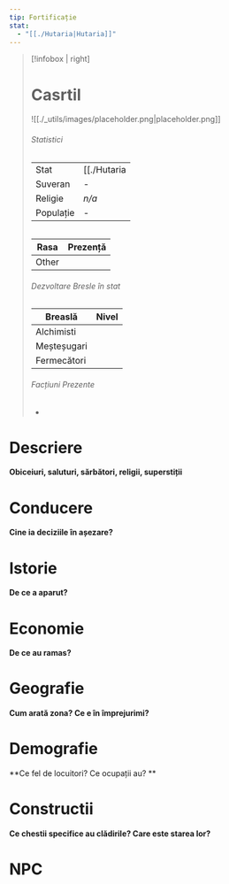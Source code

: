 ```yaml
---
tip: Fortificație
stat:
  - "[[./Hutaria|Hutaria]]"
---
```

> [!infobox | right]
> # Casrtil
> ![[./_utils/images/placeholder.png|placeholder.png]]
> ###### Statistici
> |  |  |  
> |---| --- | 
> | Stat | [[./Hutaria|Hutaria]] |
> | Suveran | \- |
> | Religie | _n/a_ |
> | Populație |  \- |
> ######  
> | Rasa | Prezență |
> | ---- | ---- |
> | Other |  |
> ###### Dezvoltare Bresle în stat
> | Breaslă | Nivel |
> | ---- | ---- |
> | Alchimisti |  |
> | Meșteșugari |  |
> | Fermecători |  |
> ###### Facțiuni Prezente
> -
# Descriere
**Obiceiuri, saluturi, sărbători, religii, superstiții** 
# Conducere
**Cine ia deciziile în așezare?** 
# Istorie
**De ce a aparut?**
# Economie
**De ce au ramas?**
# Geografie
**Cum arată zona? Ce e în împrejurimi?**
# Demografie
**Ce fel de locuitori? Ce ocupații au? **
# Constructii
**Ce chestii specifice au clădirile? Care este starea lor?**
# NPC
<div><ul class="dataview list-view-ul"></ul></div>
<div><ul class="dataview list-view-ul"></ul></div>
